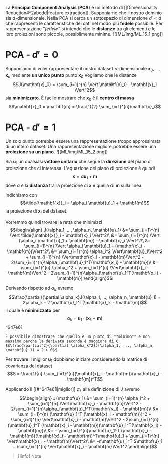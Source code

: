 La **Principal Component Analysis** (**PCA**) è un metodo di [[Dimensionality Reduction#^2abcdd|feature extraction]].
Supponiamo che il nostro dominio sia $d$-dimensionale.
Nella PCA si cerca un sottospazio di dimensione $d' < d$ che rappresenti le caratteristiche dei dati nel modo più **fedele** possibile.
Per rappresentazione "*fedele*" si intende che le **distanze** tra gli elementi e le loro proiezioni sono piccole, possibilmente minime.
![[ML/img/ML_15_1.png]]


# PCA - $d' = 0$
Supponiamo di voler rappresentare il nostro dataset $d$-dimensionale $\mathbf{x}_0, ..., \mathbf{x}_n$ mediante **un unico punto** punto $\mathbf{x}_0$
Vogliamo che le distanze $$J(\mathbf{x}_0) = \sum_{i=1}^{n} \Vert \mathbf{x}_0 - \mathbf{x}_1 \Vert^2$$ sia **minimizzato**.
È facile mostrare che $\mathbf{x}_0$ è il **centro di massa** $$\mathbf{x}_0 = \mathbf{m} = \frac{1}{2} \sum_{i=1}^{n}\mathbf{x}_i$$
# PCA - $d' = 1$
Un solo punto potrebbe essere una rappresentazione troppo approssimata di un intero dataset.
Una rappresentazione migliore potrebbe essere una **proiezione su un piano**.
![[ML/img/ML_15_2.png]]

Sia $\mathbf{u}_1$ un qualsiasi **vettore unitario** che segue la **direzione** del piano di proiezione che ci interessa.
L'equazione del piano di proiezione è quindi $$\mathbf{x} = \alpha \mathbf{u}_1 + \mathbf{m}$$ dove $\alpha$ è la **distanza** tra la proiezione di $\mathbf{x}$ e quella di $\mathbf{m}$ sulla linea.

Indichiamo con $$\tilde{\mathbf{x}}_i = \alpha_i \mathbf{u}_1 + \mathbf{m}$$ la proiezione di $\mathbf{x}_i$ del dataset.

Vorremmo quindi trovare la retta che minimizzi
$$\begin{align}
J(\alpha_1, ..., \alpha_n, \mathbf{u}_1)
&= \sum_{i=1}^{n} \Vert \tilde{\mathbf{x}}_i - \mathbf{x}_i \Vert^2\\
&= \sum_{i=1}^{n} \Vert (\alpha_i \mathbf{u}_1 + \mathbf{m}) - \mathbf{x}_i \Vert^2\\
&= \sum_{i=1}^{n} \Vert \alpha_i \mathbf{u}_1 - (\mathbf{x}_i - \mathbf{m})\Vert^2\\
&= \sum_{i=1}^{n} \alpha_i^2 \Vert\mathbf{u}_1\Vert^2 + \sum_{i=1}^{n} \Vert\mathbf{x}_i - \mathbf{m}\Vert^2 - 2\sum_{i=1}^{n}\alpha_i\mathbf{u}_1^T(\mathbf{x_i} - \mathbf{m})\\
&= \sum_{i=1}^{n} \alpha_i^2 + \sum_{i=1}^{n} \Vert\mathbf{x}_i - \mathbf{m}\Vert^2 - 2\sum_{i=1}^{n}\alpha_i\mathbf{u}_1^T(\mathbf{x_i} - \mathbf{m})
\end{align}$$

Derivando rispetto ad $\alpha_k$ avremo
$$\frac{\partial}{\partial \alpha_k}J(\alpha_1, ..., \alpha_n, \mathbf{u}_1) = 2\alpha_k - 2 \mathbf{u}_1^T(\mathbf{x}_k - \mathbf{m})$$ il quale è **minimizzato** per $$\alpha_k = \mathbf{u}_1 \cdot (\mathbf{x}_k - \mathbf{m})$$ ^647e61
```ad-note
È possibile dimostrare che quello è un punto di **minimo** e non massimo perché la derivata seconda è maggiore di 0
$$\frac{\partial^2}{\partial \alpha_k^2}J(\alpha_1, ..., \alpha_n, \mathbf{u}_1) = 2 > 0$$
```

Per trovare il miglior $\mathbf{u}_1$ dobbiamo iniziare considerando la matrice di covarianza del dataset
$$S = \frac{1}{n} \sum_{i=1}^{n}(\mathbf{x}_i - \mathbf{m})(\mathbf{x}_i - \mathbf{m})^T$$

Applicando il [[#^647e61|miglior]] $\alpha_k$ alla definizione di $J$ avremo
$$\begin{align}
J(\mathbf{u}_1)
&= \sum_{i=1}^{n} \alpha_i^2 + \sum_{i=1}^{n} \Vert\mathbf{x}_i - \mathbf{m}\Vert^2 - 2\sum_{i=1}^{n}\alpha_i\mathbf{u}_1^T(\mathbf{x_i} - \mathbf{m})\\
&= \sum_{i=1}^{n} (\mathbf{u}_1^T (\mathbf{x}_i - \mathbf{m}))^2 + \sum_{i=1}^{n} \Vert\mathbf{x}_i - \mathbf{m}\Vert^2 - 2\sum_{i=1}^{n}(\mathbf{u}_1^T (\mathbf{x}_i - \mathbf{m}))\mathbf{u}_1^T(\mathbf{x_i} - \mathbf{m})\\
&= - \sum_{i=1}^{n}\mathbf{u}_1^T (\mathbf{x}_i - \mathbf{m})(\mathbf{x}_i - \mathbf{m})^T\mathbf{u}_1  + \sum_{i=1}^{n} \Vert\mathbf{x}_i - \mathbf{m}\Vert^2\\
&= -n\mathbf{u}_1^T S\mathbf{u}_1  + \sum_{i=1}^{n} \Vert\mathbf{x}_i - \mathbf{m}\Vert^2
\end{align}$$
> [!info] Note
> 

